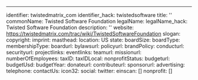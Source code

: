 ---
identifier: twistedmatrix_com
identifier_hack: twistedsoftware
title: ''
commonName: Twisted Software Foundation
legalName:
legalName_hack: Twisted Software Foundation
description: ''
website: https://twistedmatrix.com/trac/wiki/TwistedSoftwareFoundation
slogan:
copyright:
imprint:
masthead:
location: US
state:
boardSize:
boardType:
membershipType:
boardurl:
bylawsurl:
policyurl:
brandPolicy:
conducturl:
securityurl:
projectlinks:
eventlinks:
teamurl:
missionurl:
numberOfEmployees:
taxID:
taxIDLocal:
nonprofitStatus:
budgeturl:
budgetUsd:
budgetYear:
donateurl:
contributeurl:
sponsorurl:
advertising:
telephone:
contactUs:
icon32:
social:
  twitter:
einscan: []
nonprofit: []
